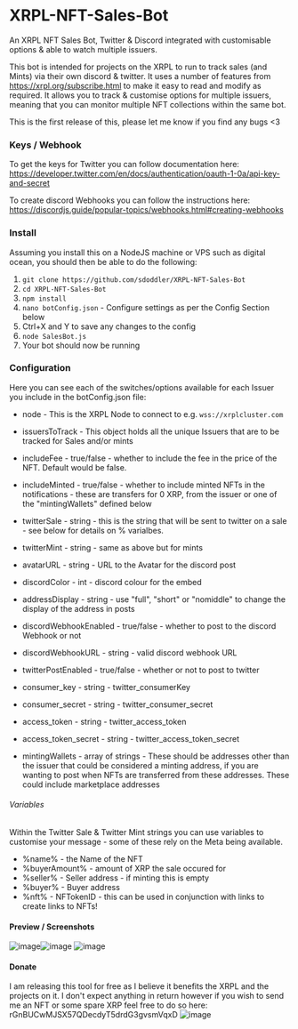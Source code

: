 # XRPL-NFT-Sales-Bot
An XRPL NFT Sales Bot, Twitter & Discord integrated with customisable options & able to watch multiple issuers.

This bot is intended for projects on the XRPL to run to track sales (and Mints) via their own discord & twitter. It uses a number of features from https://xrpl.org/subscribe.html to make it easy to read and modify as required. It allows you to track & customise options for multiple issuers, meaning that you can monitor multiple NFT collections within the same bot.

This is the first release of this, please let me know if you find any bugs <3

### Keys / Webhook
To get the keys for Twitter you can follow documentation here:
https://developer.twitter.com/en/docs/authentication/oauth-1-0a/api-key-and-secret

To create discord Webhooks you can follow the instructions here:
https://discordjs.guide/popular-topics/webhooks.html#creating-webhooks

### Install
Assuming you install this on a NodeJS machine or VPS such as digital ocean, you should then be able to do the following:
1. `git clone https://github.com/sdoddler/XRPL-NFT-Sales-Bot`
2. `cd XRPL-NFT-Sales-Bot`
3. `npm install`
4. `nano botConfig.json` - Configure settings as per the Config Section below
5. Ctrl+X and Y to save any changes to the config
6. `node SalesBot.js`
7. Your bot should now be running

### Configuration
Here you can see each of the switches/options available for each Issuer you include in the botConfig.json file:
- node - This is the XRPL Node to connect to e.g. `wss://xrplcluster.com`
- issuersToTrack - This object holds all the unique Issuers that are to be tracked for Sales and/or mints

- includeFee - true/false - whether to include the fee in the price of the NFT. Default would be false.
- includeMinted - true/false - whether to include minted NFTs in the notifications - these are transfers for 0 XRP, from the issuer or one of the "mintingWallets" defined below
- twitterSale - string - this is the string that will be sent to twitter on a sale - see below for details on % varialbes. 
- twitterMint - string - same as above but for mints
- avatarURL - string - URL to the Avatar for the discord post
- discordColor - int - discord colour for the embed
- addressDisplay - string - use "full", "short" or "nomiddle" to change the display of the address in posts
- discordWebhookEnabled - true/false - whether to post to the discord Webhook or not
- discordWebhookURL - string - valid discord webhook URL
- twitterPostEnabled - true/false - whether or not to post to twitter
- consumer_key - string - twitter_consumerKey
- consumer_secret - string - twitter_consumer_secret
- access_token - string - twitter_access_token
- access_token_secret - string - twitter_access_token_secret
- mintingWallets - array of strings - These should be addresses other than the issuer that could be considered a minting address, if you are wanting to post when NFTs are transferred from these addresses. These could include marketplace addresses 

###### Variables
Within the Twitter Sale & Twitter Mint strings you can use variables to customise your message - some of these rely on the Meta being available.
- %name% - the Name of the NFT
- %buyerAmount% - amount of XRP the sale occured for
- %seller% - Seller address - if minting this is empty
- %buyer% - Buyer address
- %nft% - NFTokenID - this can be used in conjunction with links to create links to NFTs!


#### Preview / Screenshots
![image](https://user-images.githubusercontent.com/14932966/222015373-90c58009-5a56-4f6a-bc20-492b06ced14f.png)![image](https://user-images.githubusercontent.com/14932966/222018437-2d0e24f5-db39-40b6-8f02-bd6a8ffd23e4.png)
![image](https://user-images.githubusercontent.com/14932966/222018553-ed7e73f7-ad80-4aa2-b033-6b3daaa203a9.png)


#### Donate
I am releasing this tool for free as I believe it benefits the XRPL and the projects on it. 
I don't expect anything in return however if you wish to send me an NFT or some spare XRP feel free to do so here: 
rGnBUCwMJSX57QDecdyT5drdG3gvsmVqxD
![image](https://user-images.githubusercontent.com/14932966/222015079-084b2ab8-e123-4d02-b7ff-53184d15f47d.png)
